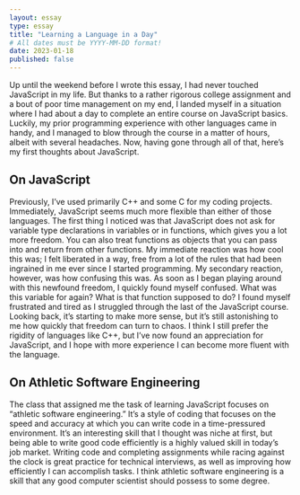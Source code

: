 ```yaml
---
layout: essay
type: essay
title: "Learning a Language in a Day"
# All dates must be YYYY-MM-DD format!
date: 2023-01-18
published: false
---
```


Up until the weekend before I wrote this essay, I had never touched JavaScript in my life. But thanks to a rather rigorous college assignment and a bout of poor time management on my end, I landed myself in a situation where I had about a day to complete an entire course on JavaScript basics. Luckily, my prior programming experience with other languages came in handy, and I managed to blow through the course in a matter of hours, albeit with several headaches. Now, having gone through all of that, here’s my first thoughts about JavaScript.

## On JavaScript

Previously, I’ve used primarily C++ and some C for my coding projects. Immediately, JavaScript seems much more flexible than either of those languages. The first thing I noticed was that JavaScript does not ask for variable type declarations in variables or in functions, which gives you a lot more freedom. You can also treat functions as objects that you can pass into and return from other functions. My immediate reaction was how cool this was; I felt liberated in a way, free from a lot of the rules that had been ingrained in me ever since I started programming. My secondary reaction, however, was how confusing this was. As soon as I began playing around with this newfound freedom, I quickly found myself confused. What was this variable for again? What is that function supposed to do? I found myself frustrated and tired as I struggled through the last of the JavaScript course. Looking back, it’s starting to make more sense, but it’s still astonishing to me how quickly that freedom can turn to chaos. I think I still prefer the rigidity of languages like C++, but I’ve now found an appreciation for JavaScript, and I hope with more experience I can become more fluent with the language.

## On Athletic Software Engineering

The class that assigned me the task of learning JavaScript focuses on “athletic software engineering.” It’s a style of coding that focuses on the speed and accuracy at which you can write code in a time-pressured environment. It’s an interesting skill that I thought was niche at first, but being able to write good code efficiently is a highly valued skill in today’s job market. Writing code and completing assignments while racing against the clock is great practice for technical interviews, as well as improving how efficiently I can accomplish tasks. I think athletic software engineering is a skill that any good computer scientist should possess to some degree.
